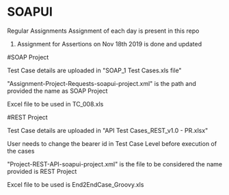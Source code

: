 # SOAPUI
Regular Assignments
Assignment of each day is present in this repo

1. Assignment for Assertions on Nov 18th 2019 is done and updated 


#SOAP Project 

Test Case details are uploaded in "SOAP_1 Test Cases.xls file"

"Assignment-Project-Requests-soapui-project.xml" is the path and provided the name as SOAP Project

Excel file to be used in TC_008.xls

#REST Project

Test Case details are uploaded in "API Test Cases_REST_v1.0 - PR.xlsx"

User needs to change the bearer id in Test Case Level before execution of the cases

"Project-REST-API-soapui-project.xml" is the file to be considered the name provided is REST Project

Excel file to be used is End2EndCase_Groovy.xls

